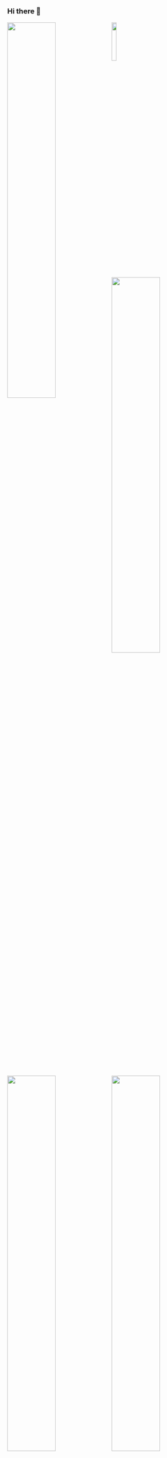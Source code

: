 ### Hi there 👋

<img align='left' width='47%' src='https://img.shields.io/badge/python-3670A0?style=for-the-badge&logo=python&logoColor=ffdd54' />

<img align='left' width='15%' src='https://img.shields.io/badge/typescript-%23007ACC.svg?style=for-the-badge&logo=typescript&logoColor=white' />
<img align='left' width='47%' src='https://img.shields.io/badge/Solidity-%23363636.svg?style=for-the-badge&logo=solidity&logoColor=white' />
<img align='left' width='47%' src='https://img.shields.io/badge/node.js-6DA55F?style=for-the-badge&logo=node.js&logoColor=white' />
<img align='left' width='47%' src='https://img.shields.io/badge/react-%2320232a.svg?style=for-the-badge&logo=react&logoColor=%2361DAFB' />
<img align='left' width='47%' src='https://img.shields.io/badge/SASS-hotpink.svg?style=for-the-badge&logo=SASS&logoColor=white' />



<!--
**TheShy101/TheShy101** is a ✨ _special_ ✨ repository because its `README.md` (this file) appears on your GitHub profile.

Here are some ideas to get you started:

- 🔭 I’m currently working on ...
- 🌱 I’m currently learning ...
- 👯 I’m looking to collaborate on ...
- 🤔 I’m looking for help with ...
- 💬 Ask me about ...
- 📫 How to reach me: ...
- 😄 Pronouns: ...
- ⚡ Fun fact: ...
-->
